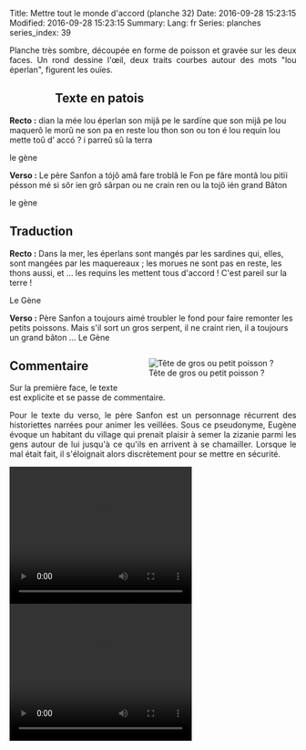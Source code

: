 Title: Mettre tout le monde d'accord (planche 32)
Date: 2016-09-28 15:23:15
Modified: 2016-09-28 15:23:15
Summary: 
Lang: fr
Series: planches
series_index: 39

<p style="text-align:justify;">Planche très sombre, découpée en forme de poisson et gravée sur les deux faces. Un rond dessine l'œil, deux traits courbes autour des mots "lou éperlan", figurent les ouïes.</p>

<figure class="image-block" style="float: left;">
  <img alt="" src="{static}/images/planche_32.png">
  <figcaption style="max-width: 152px"></figcaption>
</figure>


<figure class="image-block" style="float: right;">
  <img alt="" src="{static}/images/planche_32_verso.png">
  <figcaption style="max-width: 154px"></figcaption>
</figure>


## Texte en patois
**Recto :** dian la mée lou éperlan son mijâ pe le sardïne que son mijâ pe lou maquerô le morû ne son pa en  reste lou thon son ou ton é lou  requin lou mette toû d’ accó ? i parreû sû la terra

le gène

**Verso :** Le père Sanfon a tójô amâ fare troblâ le Fon pe fâre montâ lou pitïi pésson mé si sôr ien grô  sârpan ou ne crain ren ou la tojô ién grand Bâton

le gène

## Traduction
**Recto :** Dans la mer, les éperlans sont mangés par les sardines qui, elles, sont mangées par les maquereaux ; les morues ne sont pas en reste, les thons aussi, et ... les requins les mettent tous d'accord !  C'est pareil sur la terre !

Le Gène

**Verso :** Père Sanfon a toujours aimé troubler le fond pour faire remonter les petits poissons. Mais s'il sort un gros serpent, il ne craint rien, il a toujours un grand bâton ...
Le Gène
<figure class="image-block" style="float: right;">
  <img alt="Tête de gros ou petit poisson ?" src="{static}/images/planche_32_dessin.png">
  <figcaption style="max-width: 250px">Tête de gros ou petit poisson ?</figcaption>
</figure>


## Commentaire
Sur la première face, le texte est explicite et se passe de commentaire.

<p style="text-align:justify;">Pour le texte du verso, le père Sanfon est un personnage récurrent des historiettes narrées pour animer les veillées. Sous ce pseudonyme, Eugène évoque un habitant  du village qui prenait plaisir à semer la zizanie parmi les gens autour de lui jusqu'à ce qu'ils en arrivent à se chamailler. Lorsque le mal était fait, il s'éloignait alors discrètement pour se mettre en sécurité.</p>

<video width="320" height="240" controls>
  <source src="https://d1njpgd0ygatdn.cloudfront.net/video_32.mp4" type="video/mp4">
</video>

<video width="320" height="240" controls>
  <source src="https://d1njpgd0ygatdn.cloudfront.net/video_32bis.mp4" type="video/mp4">
</video>
